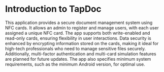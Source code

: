 # Introduction to TapDoc 

This application provides a secure document management system using NFC cards. It allows an admin to register and manage users, with each user assigned a unique NFC card. The app supports both write-enabled and read-only cards, ensuring flexibility in user interactions. Data security is enhanced by encrypting information stored on the cards, making it ideal for high-tech professionals who need to manage sensitive files securely. Additionally, multi-factor authentication and multi-card simulation features are planned for future updates. The app also specifies minimum system requirements, such as the minimum Android version, for optimal use.

